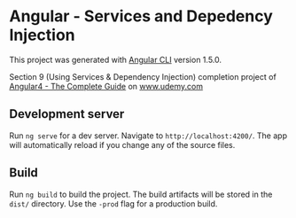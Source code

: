 # Angular - Services and Depedency Injection

This project was generated with [Angular CLI](https://github.com/angular/angular-cli) version 1.5.0.

Section 9 (Using Services & Dependency Injection) completion project of [Angular4 - The Complete Guide](https://www.udemy.com/course-dashboard-redirect/?course_id=756150) on www.udemy.com

## Development server

Run `ng serve` for a dev server. Navigate to `http://localhost:4200/`. The app will automatically reload if you change any of the source files.


## Build

Run `ng build` to build the project. The build artifacts will be stored in the `dist/` directory. Use the `-prod` flag for a production build.
